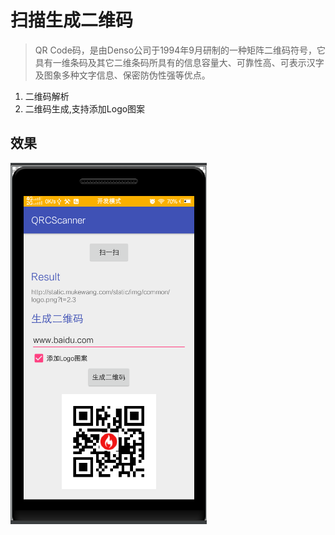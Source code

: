 # 扫描生成二维码

> QR Code码，是由Denso公司于1994年9月研制的一种矩阵二维码符号，它具有一维条码及其它二维条码所具有的信息容量大、可靠性高、可表示汉字及图象多种文字信息、保密防伪性强等优点。

1. 二维码解析
2. 二维码生成,支持添加Logo图案

## 效果

![主界面](./doc/演示界面.png)